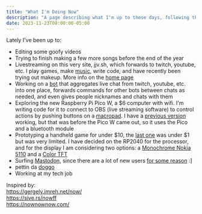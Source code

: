 ```yaml
---
title: "What I'm Doing Now"
description: "A page describing what I'm up to these days, following the example of nownownow.com"
date: 2023-11-23T08:00:00-05:00
---
```


Lately I've been up to:
 - Editing some goofy videos
 - Trying to finish making a few more songs before the end of the year
 - Livestreaming on this very site, jjv.sh, which forwards to twitch, youtube, etc. I play games, make [music](https://jjv.sh/music), write code, and have recently been trying out makeup. More info on the [home page](/)
 - Working on a [bot](https://codeberg.org/johanvandegriff/multistream-bot) that aggregates live chat from twitch, youtube, etc. into one place, forwards commands for other bots between chats as needed, and even gives people nicknames and chats with them
 - Exploring the new Raspberry Pi Pico W, a $6 computer with wifi. I'm writing code for it to connect to OBS (live streaming software) to control actions by pushing buttons on a [macropad](https://shop.pimoroni.com/products/pico-rgb-keypad-base?variant=32369517166675). I have a [previous version](https://codeberg.org/johanvandegriff/StreamPico/) working, but that was before the Pico W came out, so it uses the Pico and a bluetooth module
 - Prototyping a handheld game for under $10, the [last one](https://jjv.sh/atinygame) was under $1 but was very limited. I have decided on the RP2040 for the processor, and for the display I am considering two options: a [Monochrome Nokia 5110](https://makertube.net/w/5DxLirHs9eaooD1pWh3rFy) and a [Color TFT](https://makertube.net/w/audk1EdKhM35AP83qrmwqf)
 - Surfing [Mastodon](https://fosstodon.org/@johanv), since there are a lot of new users [for some reason](https://time.com/6229230/mastodon-eugen-rochko-interview/) :]
 - pettin da [doggo](https://jjv.sh/lucy)
 - Working at my tech job

Inspired by:<br/>
https://gergely.imreh.net/now/<br/>
https://sive.rs/nowff<br/>
https://nownownow.com/<br/>

